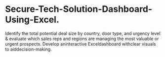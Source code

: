 # Secure-Tech-Solution-Dashboard-Using-Excel.
Identify the total potential deal size by country, door type, and urgency level &amp;
evaluate which sales reps and regions are managing the most valuable or urgent prospects.
Develop aninteractive Exceldashboard withclear visuals to aiddecision-making.
